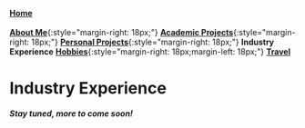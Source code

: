 [**Home**](../index.md)<br/><br/>
[**About Me**](../aboutMe/index.md){:style="margin-right: 18px;"}
[**Academic Projects**](../academicProjects/index.md){:style="margin-right: 18px;"}
[**Personal Projects**](../personalProjects/index.md){:style="margin-right: 18px;"}
**Industry Experience**
[**Hobbies**](../hobbies/index.md){:style="margin-right: 18px;margin-left: 18px;"}
[**Travel**](../travel/index.md)

# Industry Experience

***Stay tuned, more to come soon!***